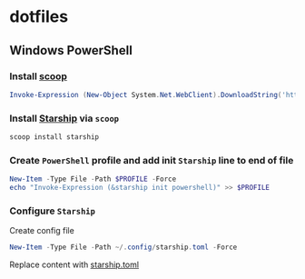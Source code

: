 # dotfiles

## Windows PowerShell
### Install [scoop](https://scoop.sh/)
```powershell
Invoke-Expression (New-Object System.Net.WebClient).DownloadString('https://get.scoop.sh')
```

### Install [Starship](https://starship.rs/) via `scoop`
```powershell
scoop install starship
```

### Create `PowerShell` profile and add init `Starship` line to end of file
```powershell
New-Item -Type File -Path $PROFILE -Force
echo "Invoke-Expression (&starship init powershell)" >> $PROFILE
```

### Configure `Starship`
Create config file
```powershell
New-Item -Type File -Path ~/.config/starship.toml -Force
```

Replace content with [starship.toml](.config/starship.toml)
